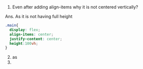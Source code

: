 1. Even after adding align-items why it is not centered vertically?

Ans. As it is not having full height
```css
.main{
  display: flex;
  align-items: center;
  justify-content: center;
  height:100vh;
}
```

2. as
3. 
